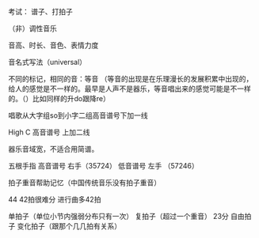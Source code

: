 考试：
谱子、打拍子

（非）调性音乐

音高、时长、音色、表情力度

音名式写法（universal）

不同的标记，相同的音：等音
（等音的出现是在乐理漫长的发展积累中出现的，给人的感觉是不一样的。最早是人声不是器乐，等音唱出来的感觉可能是不一样的。（）比如同样的升do跟降re）

唱歌从大字组so到小字二组高音谱号下加一线

High C 高音谱号 上加二线

器乐音域宽，不适合用简谱。

五根手指
高音谱号 右手（35724）
低音谱号 左手 （57246）

拍子重音帮助记忆（中国传统音乐没有拍子重音）

44 42拍很难分
进行曲多42拍

单拍子（单位小节内强弱分布只有一次）
复拍子（超过一个重音） 23分
自由拍子
变化拍子（跟那个几几拍有关系）


